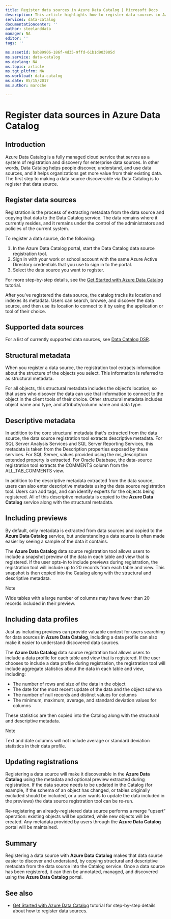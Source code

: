 ```yaml
---
title: Register data sources in Azure Data Catalog | Microsoft Docs
description: This article highlights how to register data sources in Azure Data Catalog, including the metadata fields extracted during registration.
services: data-catalog
documentationcenter: ''
author: steelanddata
manager: NA
editor: ''
tags: ''

ms.assetid: bab89906-186f-4d35-9ffd-61b1d903905d
ms.service: data-catalog
ms.devlang: NA
ms.topic: article
ms.tgt_pltfrm: NA
ms.workload: data-catalog
ms.date: 05/15/2017
ms.author: maroche

---
```

# Register data sources in Azure Data Catalog
## Introduction
Azure Data Catalog is a fully managed cloud service that serves as a system of registration and discovery for enterprise data sources. In other words, Data Catalog helps people discover, understand, and use data sources, and it helps organizations get more value from their existing data. The first step to making a data source discoverable via Data Catalog is to register that data source.

## Register data sources
Registration is the process of extracting metadata from the data source and copying that data to the Data Catalog service. The data remains where it currently resides, and it remains under the control of the administrators and policies of the current system.

To register a data source, do the following:
1. In the Azure Data Catalog portal, start the Data Catalog data source registration tool. 
2. Sign in with your work or school account with the same Azure Active Directory credentials that you use to sign in to the portal.
3. Select the data source you want to register.

For more step-by-step details, see the [Get Started with Azure Data Catalog](data-catalog-get-started.md) tutorial.

After you've registered the data source, the catalog tracks its location and indexes its metadata. Users can search, browse, and discover the data source, and then use its location to connect to it by using the application or tool of their choice.

## Supported data sources
For a list of currently supported data sources, see [Data Catalog DSR](data-catalog-dsr.md).

## Structural metadata
When you register a data source, the registration tool extracts information about the structure of the objects you select. This information is referred to as structural metadata.

For all objects, this structural metadata includes the object’s location, so that users who discover the data can use that information to connect to the object in the client tools of their choice. Other structural metadata includes object name and type, and attribute/column name and data type.

## Descriptive metadata
In addition to the core structural metadata that's extracted from the data source, the data source registration tool extracts descriptive metadata. For SQL Server Analysis Services and SQL Server Reporting Services, this metadata is taken from the Description properties exposed by these services. For SQL Server, values provided using the ms\_description extended property is extracted. For Oracle Database, the data-source registration tool extracts the COMMENTS column from the ALL\_TAB\_COMMENTS view.

In addition to the descriptive metadata extracted from the data source, users can also enter descriptive metadata using the data source registration tool. Users can add tags, and can identify experts for the objects being registered. All of this descriptive metadata is copied to the **Azure Data Catalog** service along with the structural metadata.

## Including previews
By default, only metadata is extracted from data sources and copied to the **Azure Data Catalog** service, but understanding a data source is often made easier by seeing a sample of the data it contains.

The **Azure Data Catalog** data source registration tool allows users to include a snapshot preview of the data in each table and view that is registered. If the user opts-in to include previews during registration, the registration tool will include up to 20 records from each table and view. This snapshot is then copied into the Catalog along with the structural and descriptive metadata.

> [!NOTE]
> Wide tables with a large number of columns may have fewer than 20 records included in their preview.
>
>

## Including data profiles
Just as including previews can provide valuable context for users searching for data sources in **Azure Data Catalog**, including a data profile can also make it easier to understand discovered data sources.

The **Azure Data Catalog** data source registration tool allows users to include a data profile for each table and view that is registered. If the user chooses to include a data profile during registration, the registration tool will include aggregate statistics about the data in each table and view, including:

* The number of rows and size of the data in the object
* The date for the most recent update of the data and the object schema
* The number of null records and distinct values for columns
* The minimum, maximum, average, and standard deviation values for columns

These statistics are then copied into the Catalog along with the structural and descriptive metadata.

> [!NOTE]
> Text and date columns will not include average or standard deviation statistics in their data profile.
>
>

## Updating registrations
Registering a data source will make it discoverable in the **Azure Data Catalog** using the metadata and optional preview extracted during registration. If the data source needs to be updated in the Catalog (for example, if the schema of an object has changed, or tables originally excluded should be included, or a user wants to update the data included in the previews) the data source registration tool can be re-run.

Re-registering an already-registered data source performs a merge “upsert” operation: existing objects will be updated, while new objects will be created. Any metadata provided by users through the **Azure Data Catalog** portal will be maintained.

## Summary
Registering a data source with **Azure Data Catalog** makes that data source easier to discover and understand, by copying structural and descriptive metadata from the data source into the Catalog service. Once a data source has been registered, it can then be annotated, managed, and discovered using the **Azure Data Catalog** portal.

## See also
* [Get Started with Azure Data Catalog](data-catalog-get-started.md) tutorial for step-by-step details about how to register data sources.
